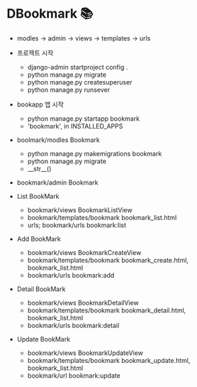 # DBookmark 📚

- modles -> admin -> views -> templates -> urls


- 프로젝트 시작
  - django-admin startproject config .
  - python manage.py migrate
  - python manage.py createsuperuser
  - python manage.py runsever 
  

 - bookapp 앱 시작
    - python manage.py startapp bookmark
    - 'bookmark', in INSTALLED_APPS


 - boolmark/modles Bookmark
    - python manage.py makemigrations bookmark
    - python manage.py migrate 
    - \_\_str\_\_()
    

 - bookmark/admin Bookmark


 - List BookMark
    - bookmark/views BookmarkListView
    - bookmark/templates/bookmark bookmark_list.html
    - urls; bookmark/urls bookmark:list
    

 - Add BookMark
    - bookmark/views BookmarkCreateView
    - bookmark/templates/bookmark bookmark_create.html, bookmark_list.html
    - bookmark/urls bookmark:add
    
 - Detail BookMark
    - bookmark/views BookmarkDetailView
    - bookmark/templates/bookmark bookmark_detail.html, bookmark_list.html
    - bookmark/urls bookmark:detail

 - Update BookMark
    - bookmark/views BookmarkUpdateView
    - bookmark/templates/bookmark bookmark_update.html, bookmark_list.html
    - bookmark/url bookmark:update